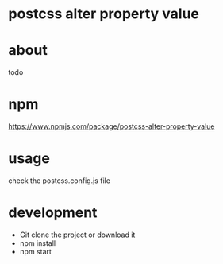 # postcss alter property value

# about
todo


# npm
https://www.npmjs.com/package/postcss-alter-property-value


# usage
check the postcss.config.js file


# development
* Git clone the project or download it
* npm install
* npm start
